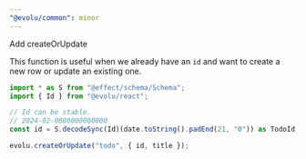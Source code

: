 ```yaml
---
"@evolu/common": minor
---
```


Add createOrUpdate

This function is useful when we already have an `id` and want to create a
new row or update an existing one.

```ts
import * as S from "@effect/schema/Schema";
import { Id } from "@evolu/react";

// Id can be stable.
// 2024-02-0800000000000
const id = S.decodeSync(Id)(date.toString().padEnd(21, "0")) as TodoId;

evolu.createOrUpdate("todo", { id, title });
```
